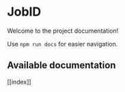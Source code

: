 # JobID

Welcome to the project documentation!

Use `npm run docs` for easier navigation.

## Available documentation

[[index]]
